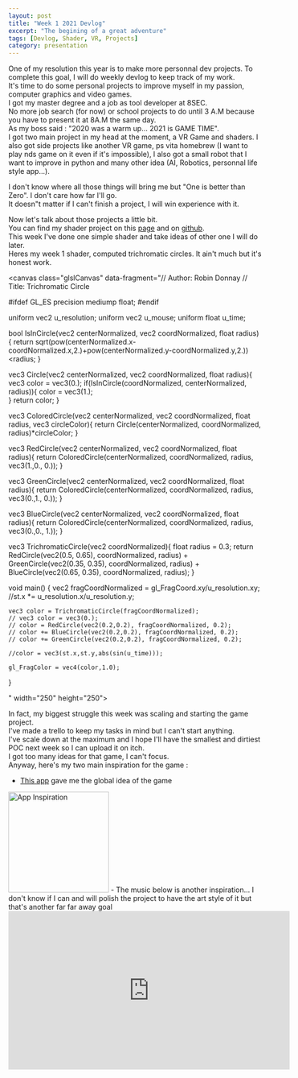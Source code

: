 ```yaml
---
layout: post
title: "Week 1 2021 Devlog"
excerpt: "The begining of a great adventure"
tags: [Devlog, Shader, VR, Projects]
category: presentation
---
```


One of my resolution this year is to make more personnal dev projects. To complete this goal, I will do weekly devlog to keep track of my work.  
It's time to do some personal projects to improve myself in my passion, computer graphics and video games.  
I got my master degree and a job as tool developer at 8SEC.  
No more job search (for now) or school projects to do until 3 A.M because you have to present it at 8A.M the same day.    
As my boss said : "2020 was a warm up... 2021 is GAME TIME".  
I got two main project in my head at the moment, a VR Game and shaders. I also got side projects like another VR game, ps vita homebrew (I want to play nds game on it even if it's impossible), I also got a small robot that I want to improve in python and many other idea (AI, Robotics, personnal life style app...).  
  
I don't know where all those things will bring me but "One is better than Zero". I don't care how far I'll go.   
It doesn"t matter if I can't finish a project, I will win experience with it.   

Now let's talk about those projects a little bit.  
You can find my shader project on this [page](https://aros69.github.io/RobinDonnay/blog/ShadersEverywhere/) and on [github](https://github.com/Aros69/ShadersEverywhere).  
This week I've done one simple shader and take ideas of other one I will do later.  
Heres my week 1 shader, computed trichromatic circles. It ain't much but it's honest work.

<script type="text/javascript" src="https://rawgit.com/patriciogonzalezvivo/glslCanvas/master/dist/GlslCanvas.js"></script>
<canvas class="glslCanvas" data-fragment="// Author: Robin Donnay
// Title: Trichromatic Circle

#ifdef GL_ES
precision mediump float;
#endif

uniform vec2 u_resolution;
uniform vec2 u_mouse;
uniform float u_time;

bool IsInCircle(vec2 centerNormalized, vec2 coordNormalized, float radius){
    return sqrt(pow(centerNormalized.x-coordNormalized.x,2.)+pow(centerNormalized.y-coordNormalized.y,2.))<radius;
}

vec3 Circle(vec2 centerNormalized, vec2 coordNormalized, float radius){
	vec3 color = vec3(0.);
    if(IsInCircle(coordNormalized, centerNormalized, radius)){
        color = vec3(1.);        
    }
    return color;
}

vec3 ColoredCircle(vec2 centerNormalized, vec2 coordNormalized, float radius, vec3 circleColor){
	return Circle(centerNormalized, coordNormalized, radius)*circleColor;
}

vec3 RedCircle(vec2 centerNormalized, vec2 coordNormalized, float radius){
	return ColoredCircle(centerNormalized, coordNormalized, radius, vec3(1.,0., 0.));
}

vec3 GreenCircle(vec2 centerNormalized, vec2 coordNormalized, float radius){
	return ColoredCircle(centerNormalized, coordNormalized, radius, vec3(0.,1., 0.));
}

vec3 BlueCircle(vec2 centerNormalized, vec2 coordNormalized, float radius){
    	return ColoredCircle(centerNormalized, coordNormalized, radius, vec3(0.,0., 1.));
}

vec3 TrichromaticCircle(vec2 coordNormalized){
    float radius = 0.3;
    return RedCircle(vec2(0.5, 0.65), coordNormalized, radius) +
        GreenCircle(vec2(0.35, 0.35), coordNormalized, radius) +
        BlueCircle(vec2(0.65, 0.35), coordNormalized, radius);
}

void main() {
    vec2 fragCoordNormalized = gl_FragCoord.xy/u_resolution.xy;
    //st.x *= u_resolution.x/u_resolution.y;

    vec3 color = TrichromaticCircle(fragCoordNormalized);
    // vec3 color = vec3(0.);
    // color = RedCircle(vec2(0.2,0.2), fragCoordNormalized, 0.2);
    // color += BlueCircle(vec2(0.2,0.2), fragCoordNormalized, 0.2);
    // color += GreenCircle(vec2(0.2,0.2), fragCoordNormalized, 0.2);

    //color = vec3(st.x,st.y,abs(sin(u_time)));

    gl_FragColor = vec4(color,1.0);
}

" width="250" height="250"></canvas>

In fact, my biggest struggle this week was scaling and starting the game project.  
I've made a trello to keep my tasks in mind but I can't start anything.  
I've scale down at the maximum and I hope I'll have the smallest and dirtiest POC next week so I can upload it on itch.  
I got too many ideas for that game, I can't focus.  
Anyway, here's my two main inspiration for the game :
- [This app](https://apps.apple.com/in/app/giant-punch/id1541849472) gave me the global idea of the game 
<img src="/RobinDonnay/images/Devlog/GiantPunch.png" alt="App Inspiration" width="200" />
- The music below is another inspiration... I don't know if I can and will polish the project to have the art style of it but that's another far far away goal   
<iframe width="560" height="315" src="https://www.youtube.com/embed/fBGSJ3sbivI" frameborder="0" allow="accelerometer; autoplay; clipboard-write; encrypted-media; gyroscope; picture-in-picture" allowfullscreen></iframe>
